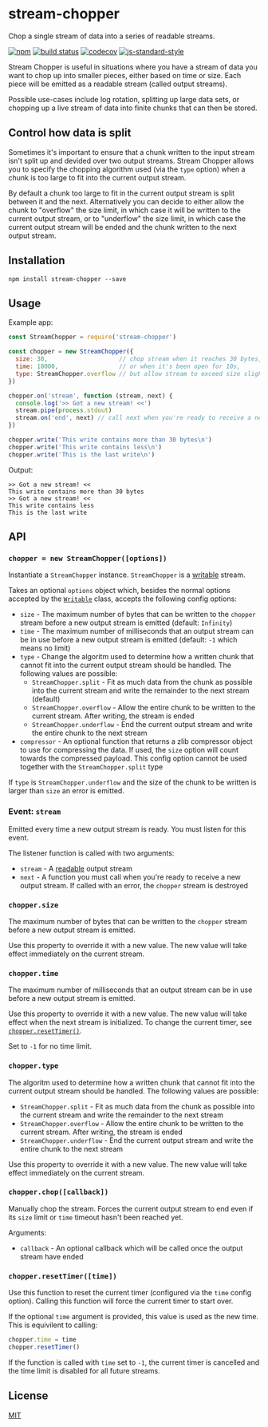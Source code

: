 # stream-chopper

Chop a single stream of data into a series of readable streams.

[![npm](https://img.shields.io/npm/v/stream-chopper.svg)](https://www.npmjs.com/package/stream-chopper)
[![build status](https://travis-ci.org/watson/stream-chopper.svg?branch=master)](https://travis-ci.org/watson/stream-chopper)
[![codecov](https://img.shields.io/codecov/c/github/watson/stream-chopper.svg)](https://codecov.io/gh/watson/stream-chopper)
[![js-standard-style](https://img.shields.io/badge/code%20style-standard-brightgreen.svg?style=flat)](https://github.com/feross/standard)

Stream Chopper is useful in situations where you have a stream of data
you want to chop up into smaller pieces, either based on time or size.
Each piece will be emitted as a readable stream (called output streams).

Possible use-cases include log rotation, splitting up large data sets,
or chopping up a live stream of data into finite chunks that can then be
stored.

## Control how data is split

Sometimes it's important to ensure that a chunk written to the input
stream isn't split up and devided over two output streams. Stream
Chopper allows you to specify the chopping algorithm used (via the
`type` option) when a chunk is too large to fit into the current output
stream.

By default a chunk too large to fit in the current output stream is
split between it and the next. Alternatively you can decide to either
allow the chunk to "overflow" the size limit, in which case it will be
written to the current output stream, or to "underflow" the size limit,
in which case the current output stream will be ended and the chunk
written to the next output stream.

## Installation

```
npm install stream-chopper --save
```

## Usage

Example app:

```js
const StreamChopper = require('stream-chopper')

const chopper = new StreamChopper({
  size: 30,                    // chop stream when it reaches 30 bytes,
  time: 10000,                 // or when it's been open for 10s,
  type: StreamChopper.overflow // but allow stream to exceed size slightly
})

chopper.on('stream', function (stream, next) {
  console.log('>> Got a new stream! <<')
  stream.pipe(process.stdout)
  stream.on('end', next) // call next when you're ready to receive a new stream
})

chopper.write('This write contains more than 30 bytes\n')
chopper.write('This write contains less\n')
chopper.write('This is the last write\n')
```

Output:

```
>> Got a new stream! <<
This write contains more than 30 bytes
>> Got a new stream! <<
This write contains less
This is the last write
```

## API

### `chopper = new StreamChopper([options])`

Instantiate a `StreamChopper` instance. `StreamChopper` is a [writable]
stream.

Takes an optional `options` object which, besides the normal options
accepted by the [`Writable`][writable] class, accepts the following
config options:

- `size` - The maximum number of bytes that can be written to the
  `chopper` stream before a new output stream is emitted (default:
  `Infinity`)
- `time` - The maximum number of milliseconds that an output stream can
  be in use before a new output stream is emitted (default: `-1` which
  means no limit)
- `type` - Change the algoritm used to determine how a written chunk
  that cannot fit into the current output stream should be handled. The
  following values are possible:
  - `StreamChopper.split` - Fit as much data from the chunk as possible
    into the current stream and write the remainder to the next stream
    (default)
  - `StreamChopper.overflow` - Allow the entire chunk to be written to
    the current stream. After writing, the stream is ended
  - `StreamChopper.underflow` - End the current output stream and write
    the entire chunk to the next stream
- `compressor` - An optional function that returns a zlib compressor
  object to use for compressing the data. If used, the `size` option
  will count towards the compressed payload. This config option cannot
  be used together with the `StreamChopper.split` type

If `type` is `StreamChopper.underflow` and the size of the chunk to be
written is larger than `size` an error is emitted.

### Event: `stream`

Emitted every time a new output stream is ready. You must listen for
this event.

The listener function is called with two arguments:

- `stream` - A [readable] output stream
- `next` - A function you must call when you're ready to receive a new
  output stream. If called with an error, the `chopper` stream is
  destroyed

### `chopper.size`

The maximum number of bytes that can be written to the `chopper` stream
before a new output stream is emitted.

Use this property to override it with a new value. The new value will
take effect immediately on the current stream.

### `chopper.time`

The maximum number of milliseconds that an output stream can be in use
before a new output stream is emitted.

Use this property to override it with a new value. The new value will
take effect when the next stream is initialized. To change the current
timer, see [`chopper.resetTimer()`](#chopperresettimertime).

Set to `-1` for no time limit.

### `chopper.type`

The algoritm used to determine how a written chunk that cannot fit into
the current output stream should be handled. The following values are
possible:

- `StreamChopper.split` - Fit as much data from the chunk as possible
  into the current stream and write the remainder to the next stream
- `StreamChopper.overflow` - Allow the entire chunk to be written to
  the current stream. After writing, the stream is ended
- `StreamChopper.underflow` - End the current output stream and write
  the entire chunk to the next stream

Use this property to override it with a new value. The new value will
take effect immediately on the current stream.

### `chopper.chop([callback])`

Manually chop the stream. Forces the current output stream to end even
if its `size` limit or `time` timeout hasn't been reached yet.

Arguments:

- `callback` - An optional callback which will be called once the output
  stream have ended

### `chopper.resetTimer([time])`

Use this function to reset the current timer (configured via the `time`
config option). Calling this function will force the current timer to
start over.

If the optional `time` argument is provided, this value is used as the
new time. This is equivilent to calling:

```js
chopper.time = time
chopper.resetTimer()
```

If the function is called with `time` set to `-1`, the current timer is
cancelled and the time limit is disabled for all future streams.

## License

[MIT](https://github.com/watson/stream-chopper/blob/master/LICENSE)

[writable]: https://nodejs.org/api/stream.html#stream_class_stream_writable
[readable]: https://nodejs.org/api/stream.html#stream_class_stream_readable
